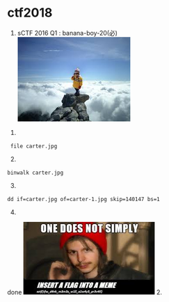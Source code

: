 # ctf2018

1.  sCTF 2016 Q1 : banana-boy-20(必)
 ![image](https://github.com/610099/ctf2018/blob/master/pic/carter.jpg)
 1)
```
 file carter.jpg
  ```
 2)
 ```
 binwalk carter.jpg
  ```
3)
  ```
  dd if=carter.jpg of=carter-1.jpg skip=140147 bs=1
  ```
  4)
   done
    ![image](https://github.com/610099/ctf2018/blob/master/pic/carter-1.jpg)
2.
